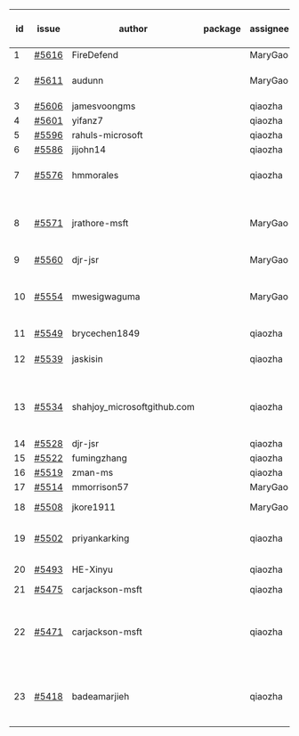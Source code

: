 | id | issue | author | package | assignee | bot advice | created date of issue | target release date | date from target |
| ------ | ------ | ------ | ------ | ------ | ------ | ------ | ------ | :-----: |
| 1 | [#5616](https://github.com/Azure/sdk-release-request/issues/5616) | FireDefend |  | MaryGao | new issue. | 10-15 | 11-21 |  |
| 2 | [#5611](https://github.com/Azure/sdk-release-request/issues/5611) | audunn |  | MaryGao | new issue. new comment. | 10-14 | 11-22 |  |
| 3 | [#5606](https://github.com/Azure/sdk-release-request/issues/5606) | jamesvoongms |  | qiaozha | new issue. | 10-11 | 10-25 |  |
| 4 | [#5601](https://github.com/Azure/sdk-release-request/issues/5601) | yifanz7 |  | qiaozha | new issue. | 10-11 | 10-24 |  |
| 5 | [#5596](https://github.com/Azure/sdk-release-request/issues/5596) | rahuls-microsoft |  | qiaozha | new issue. | 10-10 | 10-25 |  |
| 6 | [#5586](https://github.com/Azure/sdk-release-request/issues/5586) | jijohn14 |  | qiaozha | new issue. | 10-10 | 10-25 |  |
| 7 | [#5576](https://github.com/Azure/sdk-release-request/issues/5576) | hmmorales |  | qiaozha | new issue. new comment. | 10-07 | 10-25 |  |
| 8 | [#5571](https://github.com/Azure/sdk-release-request/issues/5571) | jrathore-msft |  | MaryGao | new comment. Attention to inconsistent tag. | 10-04 | 10-25 |  |
| 9 | [#5560](https://github.com/Azure/sdk-release-request/issues/5560) | djr-jsr |  | MaryGao | new issue. | 10-02 | 10-25 |  |
| 10 | [#5554](https://github.com/Azure/sdk-release-request/issues/5554) | mwesigwaguma |  | MaryGao | new comment. Attention to inconsistent tag. | 10-01 | 10-25 |  |
| 11 | [#5549](https://github.com/Azure/sdk-release-request/issues/5549) | brycechen1849 |  | qiaozha | new issue. | 09-29 | 10-11 |  |
| 12 | [#5539](https://github.com/Azure/sdk-release-request/issues/5539) | jaskisin |  | qiaozha | new issue. new comment. | 09-27 | 10-24 |  |
| 13 | [#5534](https://github.com/Azure/sdk-release-request/issues/5534) | shahjoy_microsoftgithub.com |  | qiaozha | new comment. Attention to inconsistent tag. | 09-25 | 10-25 |  |
| 14 | [#5528](https://github.com/Azure/sdk-release-request/issues/5528) | djr-jsr |  | qiaozha | new issue. | 09-25 | 10-25 |  |
| 15 | [#5522](https://github.com/Azure/sdk-release-request/issues/5522) | fumingzhang |  | qiaozha | new issue. | 09-24 | 10-24 |  |
| 16 | [#5519](https://github.com/Azure/sdk-release-request/issues/5519) | zman-ms |  | qiaozha | TypeSpec. | 09-24 | 10-25 |  |
| 17 | [#5514](https://github.com/Azure/sdk-release-request/issues/5514) | mmorrison57 |  | MaryGao |  | 09-18 | 10-25 |  |
| 18 | [#5508](https://github.com/Azure/sdk-release-request/issues/5508) | jkore1911 |  | MaryGao | new comment. | 09-16 | 10-24 |  |
| 19 | [#5502](https://github.com/Azure/sdk-release-request/issues/5502) | priyankarking |  | qiaozha | new comment. HoldOn. | 09-13 | 10-25 |  |
| 20 | [#5493](https://github.com/Azure/sdk-release-request/issues/5493) | HE-Xinyu |  | qiaozha | FirstBeta. TypeSpec. | 09-13 | 10-24 |  |
| 21 | [#5475](https://github.com/Azure/sdk-release-request/issues/5475) | carjackson-msft |  | qiaozha | HoldOn. | 09-09 | 09-27 |  |
| 22 | [#5471](https://github.com/Azure/sdk-release-request/issues/5471) | carjackson-msft |  | qiaozha | new comment. Attention to inconsistent tag. HoldOn. | 09-09 | 09-27 |  |
| 23 | [#5418](https://github.com/Azure/sdk-release-request/issues/5418) | badeamarjieh |  | qiaozha | new comment. FirstGA. FirstBeta. TypeSpec. | 08-12 | 10-25 |  |

